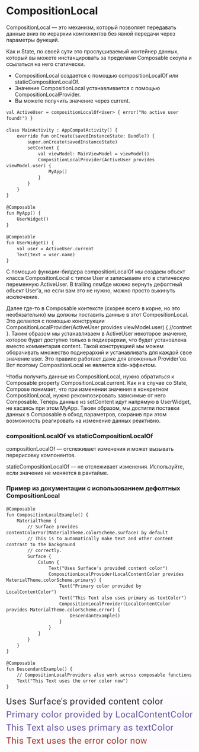 # CompositionLocal

CompositionLocal — это механизм, который позволяет передавать данные вниз по иерархии компонентов без явной передачи через параметры функций.

Как и State, по своей сути это прослушиваемый контейнер данных, который вы можете инстанцировать за пределами Composable скоупа и ссылаться на него статически. 

- CompositionLocal создается с помощью compositionLocalOf или staticCompositionLocalOf.
- Значение CompositionLocal устанавливается с помощью CompositionLocalProvider.
- Вы можете получить значение через current.

```
val ActiveUser = compositionLocalOf<User> { error("No active user found!") }

class MainActivity : AppCompatActivity() {
    override fun onCreate(savedInstanceState: Bundle?) {
        super.onCreate(savedInstanceState)
        setContent {
            val viewModel: MainViewModel = viewModel()
            CompositionLocalProvider(ActiveUser provides viewModel.user) {
                MyApp()
            }
        }
    }
}

@Composable
fun MyApp() {
    UserWidget()
}

@Composable
fun UserWidget() {
    val user = ActiveUser.current
    Text(text = user.name)
}
```

C помощью функции-билдера compositionLocalOf мы создаем объект класса CompositionLocal с типом User и записываем его в статическую переменную ActiveUser. 
В trailing лямбде можно вернуть дефолтный объект User’а, но если вам это не нужно, можно просто выкинуть исключение.

Далее где-то в Composable контексте (скорее всего в корне, но это необязательно) мы должны поставить данные в этот CompositionLocal. Это делается с помощью конструкции CompositionLocalProvider(ActiveUser provides viewModel.user) { //contnet }. 
Таким образом мы устанавливаем в ActiveUser некоторое значение, которое будет доступно только в подиерархии, что будет установлена вместо комментария content. Такой конструкцией мы можем оборачивать множество подиерархий и устанавливать для каждой свое значение user. Это правило работает даже для вложенных Provider’ов. Вот поэтому CompositionLocal не является side-эффектом.

Чтобы получить данные из CompositionLocal, нужно обратиться к Composable property CompositionLocal.current. Как и в случае со State, Compose понимает, что при изменении значения в конкретном CompositionLocal, нужно рекомпозировать зависимые от него Composable. Теперь данные из setContent идут напрямую в UserWidget, не касаясь при этом MyApp. Таким образом, мы достигли поставки данных в Composable в обход параметров, сохранив при этом возможность реагировать на изменение данных реактивно.

### compositionLocalOf vs staticCompositionLocalOf
compositionLocalOf — отслеживает изменения и может вызывать перерисовку компонентов.

staticCompositionLocalOf — не отслеживает изменения. Используйте, если значение не меняется в рантайме.

### Пример из документации с использованием дефолтных CompositionLocal
```
@Composable
fun CompositionLocalExample() {
    MaterialTheme {
        // Surface provides contentColorFor(MaterialTheme.colorScheme.surface) by default
        // This is to automatically make text and other content contrast to the background
        // correctly.
        Surface {
            Column {
                Text("Uses Surface's provided content color")
                CompositionLocalProvider(LocalContentColor provides MaterialTheme.colorScheme.primary) {
                    Text("Primary color provided by LocalContentColor")
                    Text("This Text also uses primary as textColor")
                    CompositionLocalProvider(LocalContentColor provides MaterialTheme.colorScheme.error) {
                        DescendantExample()
                    }
                }
            }
        }
    }
}

@Composable
fun DescendantExample() {
    // CompositionLocalProviders also work across composable functions
    Text("This Text uses the error color now")
}

```

![Image](./images/compositionlocal-color.png "Иллюстрация")